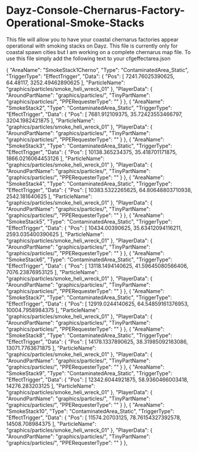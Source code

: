 # Dayz-Console-Chernarus-Factory-Operational-Smoke-Stacks
This file will allow you to have your coastal chernarus factories appear operational with smoking stacks on Dayz. 
This file is currently only for coastal spawn cities but I am working on a complete chernarus map file.
To use this file simply add the following text to your cfgeffectarea.json
 
 { 	"AreaName": "SmokeStack1Cherno", 
			"Type": "ContaminatedArea_Static", 
			"TriggerType": "EffectTrigger",
			"Data": { 
				"Pos": [ 7241.76025390625, 64.48117, 3252.49462890625 ],
				"ParticleName": "graphics/particles/smoke_heli_wreck_01"
				},
			"PlayerData": {
				"AroundPartName": "graphics/particles/",
				"TinyPartName": "graphics/particles/",
				"PPERequesterType": ""
			}
		},
		{ 	"AreaName": "SmokeStack2", 
			"Type": "ContaminatedArea_Static", 
			"TriggerType": "EffectTrigger",
			"Data": { 
				"Pos": [ 7681.912109375,
                35.72423553466797,
                3204.1982421875 ],
				"ParticleName": "graphics/particles/smoke_heli_wreck_01"
				},
			"PlayerData": {
				"AroundPartName": "graphics/particles/",
				"TinyPartName": "graphics/particles/",
				"PPERequesterType": ""
			}
		},
		{ 	"AreaName": "SmokeStack3", 
			"Type": "ContaminatedArea_Static", 
			"TriggerType": "EffectTrigger",
			"Data": { 
				"Pos": [ 10138.365234375,
                35.418701171875,
                1866.0216064453126 ],
				"ParticleName": "graphics/particles/smoke_heli_wreck_01"
				},
			"PlayerData": {
				"AroundPartName": "graphics/particles/",
				"TinyPartName": "graphics/particles/",
				"PPERequesterType": ""
			}
		},
		{ 	"AreaName": "SmokeStack4", 
			"Type": "ContaminatedArea_Static", 
			"TriggerType": "EffectTrigger",
			"Data": { 
				"Pos": [ 10383.5322265625,
                64.80648803710938,
                2542.181640625 ],
				"ParticleName": "graphics/particles/smoke_heli_wreck_01"
				},
			"PlayerData": {
				"AroundPartName": "graphics/particles/",
				"TinyPartName": "graphics/particles/",
				"PPERequesterType": ""
			}
		},
		{ 	"AreaName": "SmokeStack5", 
			"Type": "ContaminatedArea_Static", 
			"TriggerType": "EffectTrigger",
			"Data": { 
				"Pos": [ 10434.00390625,
                35.63412094116211,
                2593.035400390625 ],
				"ParticleName": "graphics/particles/smoke_heli_wreck_01"
				},
			"PlayerData": {
				"AroundPartName": "graphics/particles/",
				"TinyPartName": "graphics/particles/",
				"PPERequesterType": ""
			}
		},
		{ 	"AreaName": "SmokeStack6", 
			"Type": "ContaminatedArea_Static", 
			"TriggerType": "EffectTrigger",
			"Data": { 
				"Pos": [ 13118.1494140625,
                41.59645080566406,
                7076.23876953125 ],
				"ParticleName": "graphics/particles/smoke_heli_wreck_01"
				},
			"PlayerData": {
				"AroundPartName": "graphics/particles/",
				"TinyPartName": "graphics/particles/",
				"PPERequesterType": ""
			}
		},
		{ 	"AreaName": "SmokeStack7", 
			"Type": "ContaminatedArea_Static", 
			"TriggerType": "EffectTrigger",
			"Data": { 
				"Pos": [ 12919.0244140625,
                64.54859161376953,
                10004.7958984375 ],
				"ParticleName": "graphics/particles/smoke_heli_wreck_01"
				},
			"PlayerData": {
				"AroundPartName": "graphics/particles/",
				"TinyPartName": "graphics/particles/",
				"PPERequesterType": ""
			}
		},
		{ 	"AreaName": "SmokeStack8", 
			"Type": "ContaminatedArea_Static", 
			"TriggerType": "EffectTrigger",
			"Data": { 
				"Pos": [ 14178.1337890625,
                38.31985092163086,
                13071.7763671875 ],
				"ParticleName": "graphics/particles/smoke_heli_wreck_01"
				},
			"PlayerData": {
				"AroundPartName": "graphics/particles/",
				"TinyPartName": "graphics/particles/",
				"PPERequesterType": ""
			}
		},
		{ 	"AreaName": "SmokeStack9", 
			"Type": "ContaminatedArea_Static", 
			"TriggerType": "EffectTrigger",
			"Data": { 
				"Pos": [ 12342.6044921875,
                58.9360466003418,
                14276.283203125 ],
				"ParticleName": "graphics/particles/smoke_heli_wreck_01"
				},
			"PlayerData": {
				"AroundPartName": "graphics/particles/",
				"TinyPartName": "graphics/particles/",
				"PPERequesterType": ""
			}
		},
		{ 	"AreaName": "SmokeStack10", 
			"Type": "ContaminatedArea_Static", 
			"TriggerType": "EffectTrigger",
			"Data": { 
				"Pos": [ 11574.20703125,
                78.76154327392578,
                14508.708984375 ],
				"ParticleName": "graphics/particles/smoke_heli_wreck_01"
				},
			"PlayerData": {
				"AroundPartName": "graphics/particles/",
				"TinyPartName": "graphics/particles/",
				"PPERequesterType": ""
			}
		},
